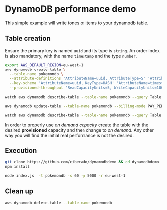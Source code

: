 # DynamoDB performance demo

This simple example will write tones of items to your dynamodb table.

## Table creation

Ensure the primary key is named `uuid` and its type is `string`. An order index is also mandatory, with the name `timestamp` and the type `number`.

```bash
export AWS_DEFAULT_REGION=eu-west-1
aws dynamodb create-table \
  --table-name pokemondb \
  --attribute-definitions 'AttributeName=uuid, AttributeType=S' 'AttributeName=timestamp, AttributeType=N' \
  --key-schema 'AttributeName=uuid, KeyType=HASH' 'AttributeName=timestamp, KeyType=RANGE' \
  --provisioned-throughput 'ReadCapacityUnits=5, WriteCapacityUnits=10000' 
  
watch aws dynamodb describe-table --table-name pokemondb --query Table.TableStatus

aws dynamodb update-table --table-name pokemondb --billing-mode PAY_PER_REQUEST

watch aws dynamodb describe-table --table-name pokemondb --query Table.TableStatus
```

In order to properly use *on demand capacity* create the table with the desired **provisioned** capacity and then change to *on demand*. Any other way you will find the initial real performance is not the desired.

## Execution

```bash
git clone https://github.com/ciberado/dynamodbdemo && cd dynamodbdemo
npm install

node index.js  -t pokemondb -s 60 -p 5000 -r eu-west-1
```

## Clean up

```bash
aws dynamodb delete-table --table-name pokemondb
```
